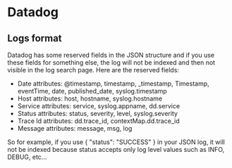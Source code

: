 # Datadog

## Logs format

Datadog has some reserved fields in the JSON structure and if you use these fields for something else, the log will not be indexed and then not visible in the log search page.
Here are the reserved fields:

- Date attributes: @timestamp, timestamp, _timestamp, Timestamp, eventTime, date, published_date, syslog.timestamp
- Host attributes: host, hostname, syslog.hostname
- Service attributes: service, syslog.appname, dd.service
- Status attributes: status, severity, level, syslog.severity
- Trace Id attributes: dd.trace_id, contextMap.dd.trace_id
- Message attributes: message, msg, log


So for example, if you use { "status": "SUCCESS" } in your JSON log, it will not be indexed because status accepts only log level values such as INFO, DEBUG, etc...

